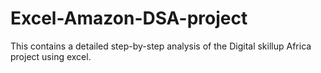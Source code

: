 # Excel-Amazon-DSA-project
This contains a detailed step-by-step analysis of the Digital skillup Africa project using excel.
